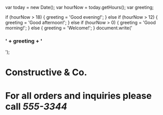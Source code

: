 var today = new Date();
var hourNow = today.getHours();
var greeting;

if (hourNow > 18) {
    greeting = 'Good evening!';
} else if (hourNow > 12) {
    greeting = 'Good afternoon!';
} else if (hourNow > 0) {
    greeting = 'Good morning!';
} else {
    greeting = 'Welcome!';
}
document.write('<h3>' + greeting + '</h3>');

<!DOCTYPE html>
<html>

<head>
    <title>Constructive &amp; Co.</title>
    <link rel="stylesheet" href="css/c01.css" />
</head>

<body>
    <h1>Constructive &amp; Co.<h1>
            <script src="js/add-cotent.js"></script>
            <p>For all orders and inquiries please call
                <em>555-3344</em></p>
</body>

</html>
